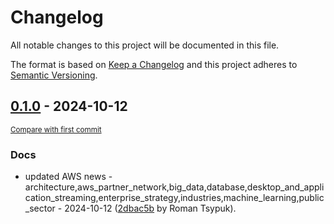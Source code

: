 # Changelog

All notable changes to this project will be documented in this file.

The format is based on [Keep a Changelog](http://keepachangelog.com/en/1.0.0/)
and this project adheres to [Semantic Versioning](http://semver.org/spec/v2.0.0.html).

<!-- insertion marker -->
## [0.1.0](https://github.com/tsypuk/aws-news/releases/tag/ver-2024-10-120.1.0) - 2024-10-12

<small>[Compare with first commit](https://github.com/tsypuk/aws-news/compare/fe6350d32b5e51bf579d6b54a2b32b7c8eb9d15e...ver-2024-10-12)</small>

### Docs

- updated AWS news - architecture,aws_partner_network,big_data,database,desktop_and_application_streaming,enterprise_strategy,industries,machine_learning,public_sector - 2024-10-12 ([2dbac5b](https://github.com/tsypuk/aws-news/commit/2dbac5b978112d4ffb19a1d28238d6995810ab91) by Roman Tsypuk).


